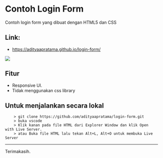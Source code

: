 # Contoh Login Form

Contoh login form yang dibuat dengan HTML5 dan CSS

## Link: 
-  https://adityaapratama.github.io/login-form/

<img src="https://user-images.githubusercontent.com/127178829/223732464-64c7ab30-765c-41a3-9140-7349e39c2e10.png">


## Fitur
- Responsive UI.
- Tidak menggunakan css library

## Untuk menjalankan secara lokal



```
    > git clone https://github.com/adityaapratama/login-form.git
    > buka vscode
    > Klik kanan pada file HTML dari Explorer Window dan klik Open with Live Server.
    > atau Buka file HTML lalu tekan Alt+L, Alt+O untuk membuka Live Server
```
----------
Terimakasih.
